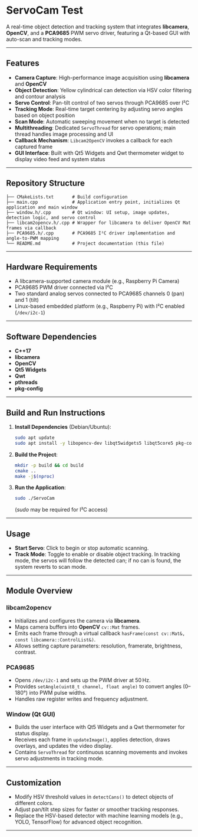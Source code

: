 # ServoCam Test

A real-time object detection and tracking system that integrates **libcamera**, **OpenCV**, and a **PCA9685** PWM servo driver, featuring a Qt-based GUI with auto-scan and tracking modes.

---

## Features

- **Camera Capture**: High-performance image acquisition using **libcamera** and **OpenCV**
- **Object Detection**: Yellow cylindrical can detection via HSV color filtering and contour analysis
- **Servo Control**: Pan-tilt control of two servos through PCA9685 over I²C
- **Tracking Mode**: Real-time target centering by adjusting servo angles based on object position
- **Scan Mode**: Automatic sweeping movement when no target is detected
- **Multithreading**: Dedicated `ServoThread` for servo operations; main thread handles image processing and UI
- **Callback Mechanism**: `Libcam2OpenCV` invokes a callback for each captured frame
- **GUI Interface**: Built with Qt5 Widgets and Qwt thermometer widget to display video feed and system status

---

## Repository Structure

```
├── CMakeLists.txt       # Build configuration
├── main.cpp             # Application entry point, initializes Qt application and main window
├── window.h/.cpp        # Qt window: UI setup, image updates, detection logic, and servo control
├── libcam2opencv.h/.cpp # Wrapper for libcamera to deliver OpenCV Mat frames via callback
├── PCA9685.h/.cpp       # PCA9685 I²C driver implementation and angle-to-PWM mapping
└── README.md            # Project documentation (this file)
```

---

## Hardware Requirements

- A libcamera-supported camera module (e.g., Raspberry Pi Camera)
- PCA9685 PWM driver connected via I²C
- Two standard analog servos connected to PCA9685 channels 0 (pan) and 1 (tilt)
- Linux-based embedded platform (e.g., Raspberry Pi) with I²C enabled (`/dev/i2c-1`)

---

## Software Dependencies

- **C++17**
- **libcamera**
- **OpenCV**
- **Qt5 Widgets**
- **Qwt**
- **pthreads**
- **pkg-config**

---

## Build and Run Instructions

1. **Install Dependencies** (Debian/Ubuntu):
   ```bash
   sudo apt update
   sudo apt install -y libopencv-dev libqt5widgets5 libqt5core5 pkg-config libqwt-qt5-dev libcamera-dev
   ```

2. **Build the Project**:
   ```bash
   mkdir -p build && cd build
   cmake ..
   make -j$(nproc)
   ```

3. **Run the Application**:
   ```bash
   sudo ./ServoCam
   ```
   (*sudo* may be required for I²C access)

---

## Usage

- **Start Servo**: Click to begin or stop automatic scanning.
- **Track Mode**: Toggle to enable or disable object tracking. In tracking mode, the servos will follow the detected can; if no can is found, the system reverts to scan mode.

---

## Module Overview

### libcam2opencv

- Initializes and configures the camera via **libcamera**.
- Maps camera buffers into **OpenCV** `cv::Mat` frames.
- Emits each frame through a virtual callback `hasFrame(const cv::Mat&, const libcamera::ControlList&)`.
- Allows setting capture parameters: resolution, framerate, brightness, contrast.

### PCA9685

- Opens `/dev/i2c-1` and sets up the PWM driver at 50 Hz.
- Provides `setAngle(uint8_t channel, float angle)` to convert angles (0–180°) into PWM pulse widths.
- Handles raw register writes and frequency adjustment.

### Window (Qt GUI)

- Builds the user interface with Qt5 Widgets and a Qwt thermometer for status display.
- Receives each frame in `updateImage()`, applies detection, draws overlays, and updates the video display.
- Contains `ServoThread` for continuous scanning movements and invokes servo adjustments in tracking mode.

---

## Customization

- Modify HSV threshold values in `detectCans()` to detect objects of different colors.
- Adjust pan/tilt step sizes for faster or smoother tracking responses.
- Replace the HSV-based detector with machine learning models (e.g., YOLO, TensorFlow) for advanced object recognition.

---


